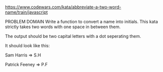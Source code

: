 https://www.codewars.com/kata/abbreviate-a-two-word-name/train/javascript

PROBLEM DOMAIN
Write a function to convert a name into initials. This kata strictly takes two words with one space in between them.

The output should be two capital letters with a dot seperating them.

It should look like this:

Sam Harris => S.H

Patrick Feeney => P.F
